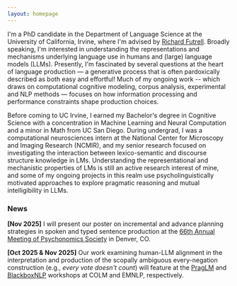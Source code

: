 ```yaml
---
layout: homepage
---
```

I'm a PhD candidate in the Department of Language Science at the University of California, Irvine, where I'm advised by [Richard Futrell](https://www.socsci.uci.edu/~rfutrell/). Broadly speaking, I'm interested in understanding the representations and mechanisms underlying language use in humans and (large) language models (LLMs). Presently, I'm fascinated by several questions at the heart of language production — a generative process that is often pardoxically described as both easy and effortful! Much of my ongoing work -- which draws on computational cognitive modeling, corpus analysis, experimental and NLP methods — focuses on how information processing and performance constraints shape production choices.

Before coming to UC Irvine, I earned my Bachelor's degree in Cognitive Science with a concentration in Machine Learning and Neural Computation and a minor in Math from UC San Diego. During undergrad, I was a computational neurosciences intern at the National Center for Microscopy and Imaging Research (NCMIR), and my senior research focused on investigating the interaction between lexico-semantic and discourse structure knowledge in LMs. Understanding the representational and mechanistic properties of LMs is still an active research interest of mine, and some of my ongoing projects in this realm use psycholinguistically motivated approaches to explore pragmatic reasoning and mutual intelligibility in LLMs.

### News
**[Nov 2025]** I will present our poster on incremental and advance planning strategies in spoken and typed sentence production at the [66th Annual Meeting of Psychonomics Society](https://www.psychonomic.org/general/custom.asp?page=2025annualmeeting) in Denver, CO.

**[Oct 2025 & Nov 2025]** Our work examining human-LLM alignment in the interpretation and production of the scopally ambiguous every-negation construction (e.g., *every vote doesn't count*) will feature at the [PragLM](https://sites.google.com/berkeley.edu/praglm/) and [BlackboxNLP](https://sites.google.com/berkeley.edu/praglm/) workshops at COLM and EMNLP, respectively.



